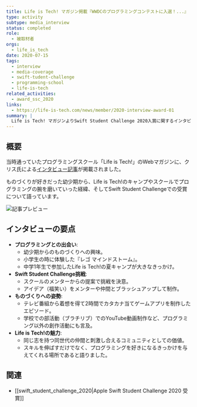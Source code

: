 ```yaml
---
title: Life is Tech! マガジン掲載『WWDCのプログラミングコンテストに入選！...』
type: activity
subtype: media_interview
status: completed
role:
  - 被取材者
orgs:
  - life_is_tech
date: 2020-07-15
tags:
  - interview
  - media-coverage
  - swift-tudent-challenge
  - programming-school
  - life-is-tech
related_activities:
  - award_ssc_2020
links:
  - https://life-is-tech.com/news/member/2020-interview-award-01
summary: |
  Life is Tech! マガジンよりSwift Student Challenge 2020入賞に関するインタビューを受け、プログラミングとの出会いやLife is Tech!での経験、ものづくりへの情熱について語った記事が掲載されました。
---
```

## 概要
当時通っていたプログラミングスクール「Life is Tech!」のWebマガジンに、クリス氏による[インタビュー記事](https://life-is-tech.com/news/member/2020-interview-award-01)が掲載されました。

ものづくりが好きだった幼少期から、Life is Tech!のキャンプやスクールでプログラミングの腕を磨いていった経緯、そしてSwift Student Challengeでの受賞について語っています。

![記事プレビュー](linked_assets/10_Achievements/media/life_is_tech_magazine_2020_07_15/life_is_tech_magazine_preview.jpg)

## インタビューの要点
- **プログラミングとの出会い**:
    - 幼少期からのものづくりへの興味。
    - 小学生の時に体験した『レゴ マインドストーム』。
    - 中学1年生で参加したLife is Tech!の夏キャンプが大きなきっかけ。
- **Swift Student Challenge挑戦**:
    - スクールのメンターからの提案で挑戦を決意。
    - アイデア（福笑い）をメンターや仲間とブラッシュアップして制作。
- **ものづくりへの姿勢**:
    - テレビ番組から着想を得て2時間でカタカナ当てゲームアプリを制作したエピソード。
    - 学校での部活動（ブラチリブ）でのYouTube動画制作など、プログラミング以外の創作活動にも言及。
- **Life is Tech!の魅力**:
    - 同じ志を持つ同世代の仲間と刺激し合えるコミュニティとしての価値。
    - スキルを伸ばすだけでなく、プログラミングを好きになるきっかけを与えてくれる場所であると語りました。

## 関連
- [[swift_student_challenge_2020|Apple Swift Student Challenge 2020 受賞]]
